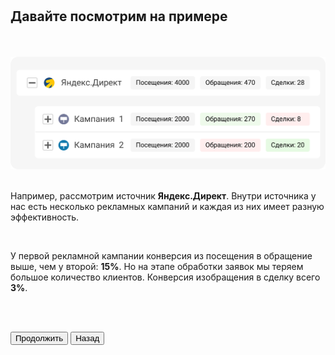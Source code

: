 <br>
<br>

## Давайте посмотрим на примере

<br>
<br>

<img src="5ScreenImage.png" alt="" width="100%" height="180px"/>

<br>
<br>

Например, рассмотрим источник __Яндекс.Директ__. Внутри источника у нас есть несколько рекламных кампаний и каждая из них имеет разную эффективность. 

<br>

У первой рекламной кампании конверсия из посещения в обращение выше, чем у второй: __15%__. Но на этапе обработки заявок мы теряем большое количество клиентов. Конверсия изобращения в сделку всего __3%__.

<br>
<br>

<button b_to="/demo/weakplaces/6Screen.md" b_type="fill" b_theme="primary">Продолжить</button>
<button b_to="/demo/weakplaces/4Screen.md" b_type="outline" b_theme="secondary">Назад</button>